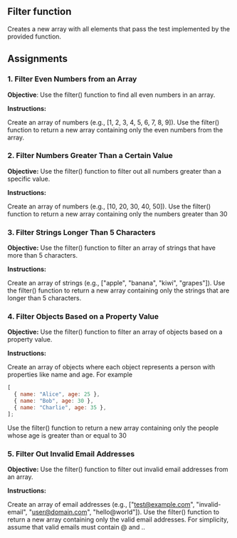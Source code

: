 ## Filter function

Creates a new array with all elements that pass the test implemented by the provided function.

## Assignments

### 1. Filter Even Numbers from an Array

**Objective**: Use the filter() function to find all even numbers in an array.

**Instructions:**

Create an array of numbers (e.g., [1, 2, 3, 4, 5, 6, 7, 8, 9]).
Use the filter() function to return a new array containing only the even numbers from the array.

### 2. Filter Numbers Greater Than a Certain Value

**Objective:** Use the filter() function to filter out all numbers greater than a specific value.

**Instructions:**

Create an array of numbers (e.g., [10, 20, 30, 40, 50]).
Use the filter() function to return a new array containing only the numbers greater than 30

### 3. Filter Strings Longer Than 5 Characters

**Objective:** Use the filter() function to filter an array of strings that have more than 5 characters.

**Instructions:**

Create an array of strings (e.g., ["apple", "banana", "kiwi", "grapes"]).
Use the filter() function to return a new array containing only the strings that are longer than 5 characters.

### 4. Filter Objects Based on a Property Value

**Objective:** Use the filter() function to filter an array of objects based on a property value.

**Instructions:**

Create an array of objects where each object represents a person with properties like name and age. For example

```js
[
  { name: "Alice", age: 25 },
  { name: "Bob", age: 30 },
  { name: "Charlie", age: 35 },
];
```

Use the filter() function to return a new array containing only the people whose age is greater than or equal to 30

### 5. Filter Out Invalid Email Addresses

**Objective:** Use the filter() function to filter out invalid email addresses from an array.

**Instructions:**

Create an array of email addresses (e.g., ["test@example.com", "invalid-email", "user@domain.com", "hello@world"]).
Use the filter() function to return a new array containing only the valid email addresses. For simplicity, assume that valid emails must contain @ and ..
